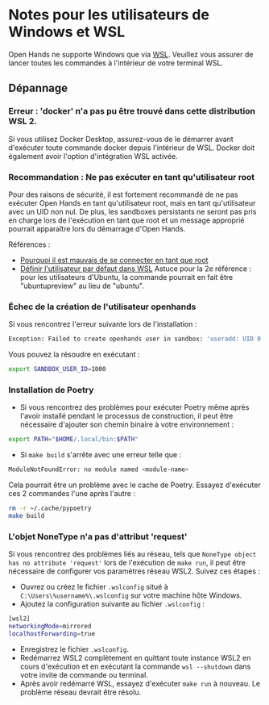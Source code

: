 # Notes pour les utilisateurs de Windows et WSL

Open Hands ne supporte Windows que via [WSL](https://learn.microsoft.com/en-us/windows/wsl/install).
Veuillez vous assurer de lancer toutes les commandes à l'intérieur de votre terminal WSL.

## Dépannage

### Erreur : 'docker' n'a pas pu être trouvé dans cette distribution WSL 2.

Si vous utilisez Docker Desktop, assurez-vous de le démarrer avant d'exécuter toute commande docker depuis l'intérieur de WSL.
Docker doit également avoir l'option d'intégration WSL activée.

### Recommandation : Ne pas exécuter en tant qu'utilisateur root

Pour des raisons de sécurité, il est fortement recommandé de ne pas exécuter Open Hands en tant qu'utilisateur root, mais en tant qu'utilisateur avec un UID non nul.
De plus, les sandboxes persistants ne seront pas pris en charge lors de l'exécution en tant que root et un message approprié pourrait apparaître lors du démarrage d'Open Hands.

Références :

* [Pourquoi il est mauvais de se connecter en tant que root](https://askubuntu.com/questions/16178/why-is-it-bad-to-log-in-as-root)
* [Définir l'utilisateur par défaut dans WSL](https://www.tenforums.com/tutorials/128152-set-default-user-windows-subsystem-linux-distro-windows-10-a.html#option2)
Astuce pour la 2e référence : pour les utilisateurs d'Ubuntu, la commande pourrait en fait être "ubuntupreview" au lieu de "ubuntu".

### Échec de la création de l'utilisateur openhands

Si vous rencontrez l'erreur suivante lors de l'installation :

```sh
Exception: Failed to create openhands user in sandbox: 'useradd: UID 0 is not unique'
```

Vous pouvez la résoudre en exécutant :

```sh
export SANDBOX_USER_ID=1000
```

### Installation de Poetry

* Si vous rencontrez des problèmes pour exécuter Poetry même après l'avoir installé pendant le processus de construction, il peut être nécessaire d'ajouter son chemin binaire à votre environnement :

```sh
export PATH="$HOME/.local/bin:$PATH"
```

* Si `make build` s'arrête avec une erreur telle que :

```sh
ModuleNotFoundError: no module named <module-name>
```

Cela pourrait être un problème avec le cache de Poetry.
Essayez d'exécuter ces 2 commandes l'une après l'autre :

```sh
rm -r ~/.cache/pypoetry
make build
```

### L'objet NoneType n'a pas d'attribut 'request'

Si vous rencontrez des problèmes liés au réseau, tels que `NoneType object has no attribute 'request'` lors de l'exécution de `make run`, il peut être nécessaire de configurer vos paramètres réseau WSL2. Suivez ces étapes :

* Ouvrez ou créez le fichier `.wslconfig` situé à `C:\Users\%username%\.wslconfig` sur votre machine hôte Windows.
* Ajoutez la configuration suivante au fichier `.wslconfig` :

```sh
[wsl2]
networkingMode=mirrored
localhostForwarding=true
```

* Enregistrez le fichier `.wslconfig`.
* Redémarrez WSL2 complètement en quittant toute instance WSL2 en cours d'exécution et en exécutant la commande `wsl --shutdown` dans votre invite de commande ou terminal.
* Après avoir redémarré WSL, essayez d'exécuter `make run` à nouveau.
Le problème réseau devrait être résolu.
